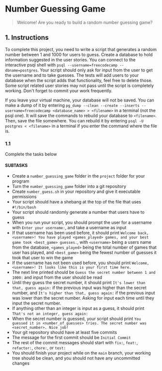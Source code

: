 # Number Guessing Game

> Welcome! Are you ready to build a random number guessing game?

## 1. Instructions

To complete this project, you need to write a script that generates a random number between 1 and 1000 for users to guess. Create a database to hold information suggested in the user stories. You can connect to the interactive psql shell with `psql --username=freecodecamp --dbname=postgres`. Your script should only ask for input from the user to get the username and to take guesses. The tests will add users to your database when the script adds that functionality, feel free to delete those. Some script related user stories may not pass until the script is completely working. Don't forget to commit your work frequently.

If you leave your virtual machine, your database will not be saved. You can make a dump of it by entering `pg_dump --clean --create --inserts --username=freecodecamp <database_name> > <filename>` in a terminal (not the psql one). It will save the commands to rebuild your database to `<filename>`. Then, save the file somewhere. You can rebuild it by entering `psql -U postgres < <filename>` in a terminal if you enter the command where the file is.

### 1.1

Complete the tasks below

#### SUBTASKS

- Create a `number_guessing_game` folder in the `project` folder for your program
- Turn the `number_guessing_game` folder into a git repository
- Create `number_guess.sh` in your repository and give it executable permissions
- Your script should have a shebang at the top of the file that uses `#!/bin/bash`
- Your script should randomly generate a number that users have to guess
- When you run your script, you should prompt the user for a username with `Enter your username:`, and take a username as input
- If that username has been used before, it should print `Welcome back, <username>! You have played <games_played> games, and your best game took <best_game> guesses.`, with `<username>` being a users name from the database, `<games_played>` being the total number of games that user has played, and `<best_game>` being the fewest number of guesses it took that user to win the game
- If the username has not been used before, you should print `Welcome, <username>! It looks like this is your first time here.`
- The next line printed should be `Guess the secret number between 1 and 1000:` and input from the user should be read
- Until they guess the secret number, it should print `It's lower than that, guess again:` if the previous input was higher than the secret number, and `It's higher than that, guess again:` if the previous input was lower than the secret number. Asking for input each time until they input the secret number.
- If anything other than an integer is input as a guess, it should print `That's not an integer, guess again:`
- When the secret number is guessed, your script should print `You guessed it in <number_of_guesses> tries. The secret number was <secret_number>. Nice job!`
- Your git repository should have at least five commits
- The message for the first commit should be `Initial Commit`
- The rest of the commit messages should start with `fix:`, `feat:`, `refactor:`, `chore:`, or `test:`
- You should finish your project while on the `main` branch, your working tree should be clean, and you should not have any uncommitted changes

